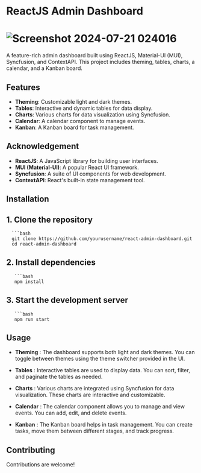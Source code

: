 # ReactJS Admin Dashboard

# ![Screenshot 2024-07-21 024016](https://github.com/user-attachments/assets/18751b41-cea3-457c-bfca-8470dc73a269)


A feature-rich admin dashboard built using ReactJS, Material-UI (MUI), Syncfusion, and ContextAPI. This project includes theming, tables, charts, a calendar, and a Kanban board.

## Features

- **Theming**: Customizable light and dark themes.
- **Tables**: Interactive and dynamic tables for data display.
- **Charts**: Various charts for data visualization using Syncfusion.
- **Calendar**: A calendar component to manage events.
- **Kanban**: A Kanban board for task management.

## Acknowledgement

- **ReactJS**: A JavaScript library for building user interfaces.
- **MUI (Material-UI)**: A popular React UI framework.
- **Syncfusion**: A suite of UI components for web development.
- **ContextAPI**: React's built-in state management tool.

## Installation

## 1. **Clone the repository**
      ```bash
      git clone https://github.com/yourusername/react-admin-dashboard.git
      cd react-admin-dashboard

## 2. Install dependencies
       ```bash
       npm install

## 3. Start the development server
       ```bash
       npm run start

## Usage
- **Theming** :  The dashboard supports both light and dark themes. You can toggle between themes using the theme switcher provided in the UI.

- **Tables** :
Interactive tables are used to display data. You can sort, filter, and paginate the tables as needed.

- **Charts** :
Various charts are integrated using Syncfusion for data visualization. These charts are interactive and customizable.

- **Calendar** :
The calendar component allows you to manage and view events. You can add, edit, and delete events.

- **Kanban** :
The Kanban board helps in task management. You can create tasks, move them between different stages, and track progress.

## Contributing
Contributions are welcome!
